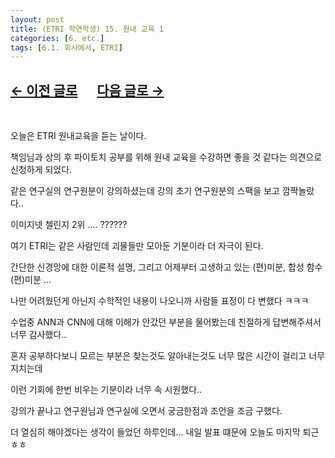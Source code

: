 ```yaml
---
layout: post
title: (ETRI 학연학생) 15. 원내 교육 1
categories: [6. etc.]
tags: [6.1. 회사에서, ETRI]
---
```


## [←  이전 글로](https://maizer2.github.io/6.%20etc2022/2022/04/23/(ETRI-학연학생)-14.시험-끝.html) 　 [다음 글로 →](https://maizer2.github.io/6.%20etc2022/2022/04/28/(ETRI-학연학생)-16.-발표-끝.html)

<br/>

오늘은 ETRI 원내교육을 듣는 날이다.

책임님과 상의 후 파이토치 공부를 위해 원내 교육을 수강하면 좋을 것 같다는 의견으로 신청하게 되었다.

같은 연구실의 연구원분이 강의하셨는데 강의 초기 연구원분의 스팩을 보고 깜짝놀랐다..

이미지넷 첼린지 2위 .... ?????? 

여기 ETRI는 같은 사람인데 괴물들만 모아둔 기분이라 더 자극이 된다.

간단한 신경망에 대한 이론적 설명, 그리고 어제부터 고생하고 있는 (편)미분, 합성 함수 (편)미분 ...

나만 어려웠던게 아닌지 수학적인 내용이 나오니까 사람들 표정이 다 변했다 ㅋㅋㅋ

수업중 ANN과 CNN에 대해 이해가 안갔던 부분을 물어봤는데 친절하게 답변해주셔서 너무 감사했다..

혼자 공부하다보니 모르는 부분은 찾는것도 알아내는것도 너무 많은 시간이 걸리고 너무 지치는데

이런 기회에 한번 비우는 기분이라 너무 속 시원했다..

강의가 끝나고 연구원님과 연구실에 오면서 궁금한점과 조언을 조금 구했다.

더 열심히 해야겠다는 생각이 들었던 하루인데... 내일 발표 떄문에 오늘도 마지막 퇴근 ㅎㅎ